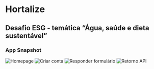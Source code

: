# Hortalize

<h2>Desafio ESG - temática “Água, saúde e dieta sustentável”</h2>

<h3>App Snapshot</h3>

<div>
<img src="./app/src/assets/Screenshot1.png"  alt="Homepage">
<img src="./app/src/assets/Screenshot1.png"  alt="Criar conta">
<img src="./app/src/assets/Screenshot1.png"  alt="Responder formulário">
<img src="./app/src/assets/Screenshot1.png"  alt="Retorno API">
</div>